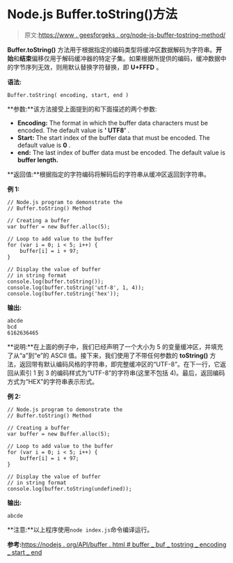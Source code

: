 # Node.js Buffer.toString()方法

> 原文:[https://www . geesforgeks . org/node-js-buffer-tostring-method/](https://www.geeksforgeeks.org/node-js-buffer-tostring-method/)

**Buffer.toString()** 方法用于根据指定的编码类型将缓冲区数据解码为字符串。**开始**和**结束**偏移仅用于解码缓冲器的特定子集。如果根据所提供的编码，缓冲数据中的字节序列无效，则用默认替换字符替换，即 **U+FFFD** 。

**语法:**

```
Buffer.toString( encoding, start, end )
```

**参数:**该方法接受上面提到的和下面描述的两个参数:

*   **Encoding:** The format in which the buffer data characters must be encoded. The default value is **' UTF8'** .
*   **Start:** The start index of the buffer data that must be encoded. The default value is **0** .
*   **end:** The last index of buffer data must be encoded. The default value is **buffer length.**

**返回值:**根据指定的字符编码将解码后的字符串从缓冲区返回到字符串。

**例 1:**

```
// Node.js program to demonstrate the   
// Buffer.toString() Method  

// Creating a buffer 
var buffer = new Buffer.alloc(5);

// Loop to add value to the buffer
for (var i = 0; i < 5; i++) {
    buffer[i] = i + 97;
}

// Display the value of buffer
// in string format
console.log(buffer.toString());
console.log(buffer.toString('utf-8', 1, 4));
console.log(buffer.toString('hex'));
```

**输出:**

```
abcde
bcd
6162636465

```

**说明:**在上面的例子中，我们已经声明了一个大小为 5 的变量缓冲区，并填充了从“a”到“e”的 ASCII 值。接下来，我们使用了不带任何参数的 **toString()** 方法，返回带有默认编码风格的字符串，即完整缓冲区的“UTF-8”。在下一行，它返回从索引 1 到 3 的编码样式为“UTF-8”的字符串(这里不包括 4)。最后，返回编码方式为“HEX”的字符串表示形式。

**例 2:**

```
// Node.js program to demonstrate the   
// Buffer.toString() Method  

// Creating a buffer 
var buffer = new Buffer.alloc(5);

// Loop to add value to the buffer
for (var i = 0; i < 5; i++) {
    buffer[i] = i + 97;
}

// Display the value of buffer
// in string format
console.log(buffer.toString(undefined));
```

**输出:**

```
abcde

```

**注意:**以上程序使用`node index.js`命令编译运行。

**参考:**[https://nodejs . org/API/buffer . html # buffer _ buf _ tostring _ encoding _ start _ end](https://nodejs.org/api/buffer.html#buffer_buf_tostring_encoding_start_end)